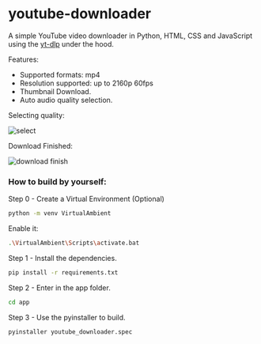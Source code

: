 # youtube-downloader
A simple YouTube video downloader in Python, HTML, CSS and JavaScript using the [yt-dlp](https://github.com/yt-dlp/yt-dlp) under the hood.

Features:
- Supported formats: mp4
- Resolution supported: up to 2160p 60fps
- Thumbnail Download.
- Auto audio quality selection.

Selecting quality:

![select](https://github.com/user-attachments/assets/56505eb6-bda1-4159-a0b8-80da2a928d35)

Download Finished:

![download finish](https://github.com/user-attachments/assets/d13e2263-9acd-4c24-ad41-394a88846cf0)


### How to build by yourself:
Step 0 - Create a Virtual Environment (Optional)
```bash
python -m venv VirtualAmbient
```
Enable it:
```bash
.\VirtualAmbient\Scripts\activate.bat
```
Step 1 - Install the dependencies.
```bash
pip install -r requirements.txt
```
Step 2 - Enter in the app folder.
```bash
cd app
```
Step 3 - Use the pyinstaller to build.
```bash
pyinstaller youtube_downloader.spec
```
